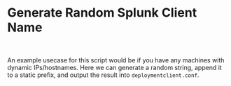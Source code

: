 # Generate Random Splunk Client Name

<br />

An example usecase for this script would be if you have any machines with dynamic IPs/hostnames. Here we can generate a random string, append it to a static prefix, and output the result into `deploymentclient.conf`.
